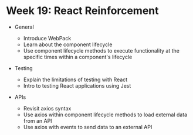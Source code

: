 # Week 19: React Reinforcement

- General
  - Introduce WebPack
  - Learn about the component lifecycle
  - Use component lifecycle methods to execute functionality at the specific times within a component's lifecycle

- Testing
  - Explain the limitations of testing with React
  - Intro to testing React applications using Jest

- APIs
  - Revisit axios syntax
  - Use axios within component lifecycle methods to load external data from an API
  - Use axios with events to send data to an external API
